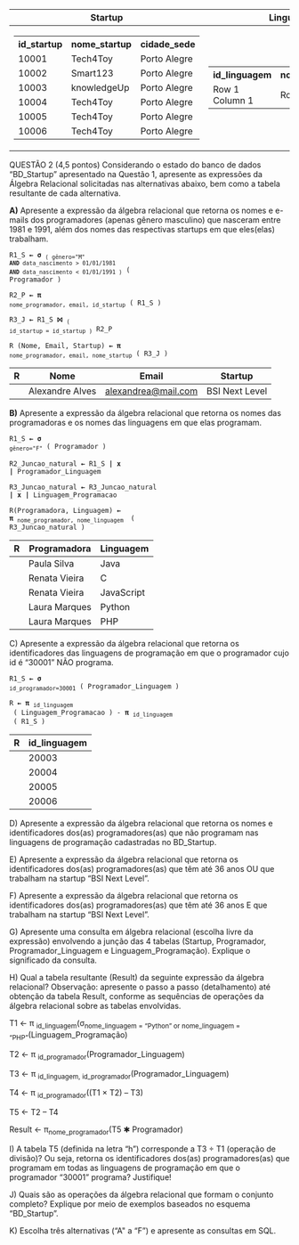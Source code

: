 |Startup|Linguagem_Programacao|
|--|--|
|<table><tr><th>id_startup</th><th>nome_startup</th><th>cidade_sede</th></tr><tr><td>10001</td><td>Tech4Toy</td><td>Porto Alegre</td></tr><tr> <td>10002</td><td>Smart123</td><td>Porto Alegre</td></tr> <tr><td>10003</td><td>knowledgeUp	</td><td>Porto Alegre</td></tr> <tr><td>10004</td><td>Tech4Toy</td><td>Porto Alegre</td></tr> <tr><td>10005</td><td>Tech4Toy</td><td>Porto Alegre</td></tr> <tr><td>10006</td><td>Tech4Toy</td><td>Porto Alegre</td></tr></table>|<table> <tr><th>id_linguagem</th><th>nome_linguagem</th><th>ano_lancamento</th></tr><tr><td>Row 1 Column 1</td><td>Row 1 Column 2</td></tr></table>|

QUESTÃO 2 (4,5 pontos)
Considerando o estado do banco de dados “BD_Startup” apresentado na Questão 1, apresente as expressões da Álgebra Relacional solicitadas nas alternativas abaixo, bem como a tabela resultante de cada alternativa.

**A)** Apresente a expressão da álgebra relacional que retorna os nomes e e-mails dos programadores (apenas gênero masculino) que nasceram entre 1981 e 1991, além dos nomes das respectivas startups em que eles(elas) trabalham.


<code>R1_S **←** **σ** <sub>( gênero="M" **AND** data_nascimento > 01/01/1981 **AND** data_nascimento < 01/01/1991 )</sub> ( Programador )</code>
  
<code>R2_P **←**  **π** <sub>nome_programador, email, id_startup</sub> ( R1_S )</code>
  
<code>R3_J **←** R1_S **⨝** <sub>( id_startup = id_startup )</sub> R2_P</code>
  
<code>R (Nome, Email, Startup) **←** **π** <sub>nome_programador, email, nome_startup</sub> ( R3_J )</code>


| R | Nome | Email | Startup
|--|--|--|--|
|  | Alexandre Alves | alexandrea@mail.com	| BSI Next Level	|


**B)** Apresente a expressão da álgebra relacional que retorna os nomes das programadoras e os nomes das linguagens em que elas programam.

<code>R1_S **←**  **σ** <sub>gênero="F"</sub> ( Programador )</code>

<code>R2_Juncao_natural **←**  R1_S **| x |** Programador_Linguagem</code>

<code>R3_Juncao_natural **←** R3_Juncao_natural **| x |** Linguagem_Programacao</code>

<code>R(Programadora, Linguagem) **←** **π** <sub>nome_programador, nome_linguagem </sub> ( R3_Juncao_natural )</code>

| R | Programadora | Linguagem|
|--|--|--|
|  | Paula Silva | Java	|
|  | Renata Vieira | C	|
|  | Renata Vieira | JavaScript	|
|  | Laura Marques | Python	|
|  | Laura Marques | PHP	|

C) Apresente a expressão da álgebra relacional que retorna os identificadores das linguagens de programação em que o programador cujo id é “30001” NÃO programa.

<code>R1_S **←**  **σ** <sub>id_programador=30001</sub> ( Programador_Linguagem )</code>
  
<code>R **←** **π** <sub>id_linguagem </sub> ( Linguagem_Programacao ) - **π** <sub>id_linguagem </sub> ( R1_S )</code>

| R | id_linguagem | 
|--|--|
|  | 20003 |
|  | 20004 |
|  | 20005 |
|  | 20006 |

D) Apresente a expressão da álgebra relacional que retorna os nomes e identificadores dos(as) programadores(as) que não programam nas linguagens de programação cadastradas no BD_Startup.

E) Apresente a expressão da álgebra relacional que retorna os identificadores dos(as) programadores(as) que têm até 36 anos OU que trabalham na startup “BSI Next Level”.

F) Apresente a expressão da álgebra relacional que retorna os identificadores dos(as) programadores(as) que têm até 36 anos E que trabalham na startup “BSI Next Level”.

G) Apresente uma consulta em álgebra relacional (escolha livre da expressão) envolvendo a junção das 4 tabelas (Startup, Programador, Programador_Linguagem e Linguagem_Programação). Explique o significado da consulta.

H) Qual a tabela resultante (Result) da seguinte expressão da álgebra relacional?
Observação: apresente o passo a passo (detalhamento) até obtenção da tabela Result, conforme as sequências de operações da álgebra relacional sobre as tabelas envolvidas.

T1 ← π <sub>id_linguagem</sub>(σ<sub>nome_linguagem = “Python” or nome_linguagem = “PHP”</sub>(Linguagem_Programação)

T2 ← π <sub>id_programador</sub>(Programador_Linguagem)

T3 ← π <sub>id_linguagem, id_programador</sub>(Programador_Linguagem)

T4 ← π <sub>id_programador</sub>((T1 × T2) – T3)

T5 ← T2 – T4

Result ← π<sub>nome_programador</sub>(T5 ✱ Programador)

I) A tabela T5 (definida na letra “h”) corresponde a T3 ÷ T1 (operação de divisão)? Ou seja, retorna os identificadores dos(as) programadores(as) que programam em todas as linguagens de programação em que o programador “30001” programa? Justifique!

J) Quais são as operações da álgebra relacional que formam o conjunto completo? Explique por meio de exemplos baseados no esquema “BD_Startup”.

K) Escolha três alternativas (“A" a “F”) e apresente as consultas em SQL.



